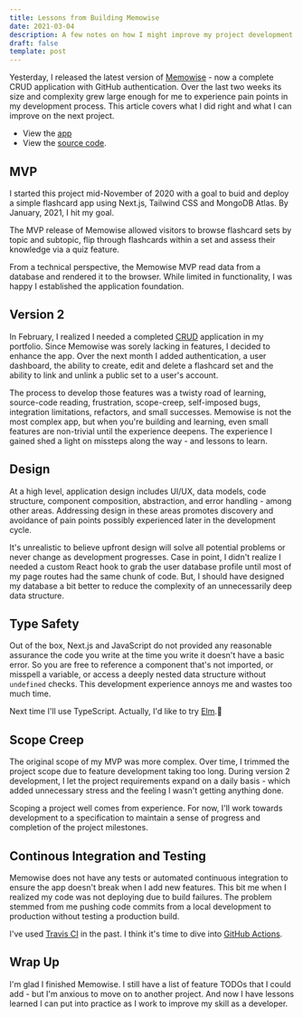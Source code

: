 ```yaml
---
title: Lessons from Building Memowise
date: 2021-03-04
description: A few notes on how I might improve my project development.
draft: false
template: post
---
```


<!-- intro -->

Yesterday, I released the latest version of
[Memowise](https://memowise.vercel.app) - now a complete CRUD application with
GitHub authentication. Over the last two weeks its size and complexity grew
large enough for me to experience pain points in my development process. This
article covers what I did right and what I can improve on the next project.

<!-- intro -->

- View the [app](https://memowise.vercel.app)
- View the [source code](https://github.com/dtjv/memowise).

## MVP

I started this project mid-November of 2020 with a goal to buid and deploy a
simple flashcard app using Next.js, Tailwind CSS and MongoDB Atlas. By January,
2021, I hit my goal.

The MVP release of Memowise allowed visitors to browse flashcard sets by topic
and subtopic, flip through flashcards within a set and assess their knowledge
via a quiz feature.

From a technical perspective, the Memowise MVP read data from a database and
rendered it to the browser. While limited in functionality, I was happy I
established the application foundation.

## Version 2

In February, I realized I needed a completed
[CRUD](https://en.wikipedia.org/wiki/Create,_read,_update_and_delete)
application in my portfolio. Since Memowise was sorely lacking in features, I
decided to enhance the app. Over the next month I added authentication, a user
dashboard, the ability to create, edit and delete a flashcard set and the
ability to link and unlink a public set to a user's account.

The process to develop those features was a twisty road of learning, source-code
reading, frustration, scope-creep, self-imposed bugs, integration limitations,
refactors, and small successes. Memowise is not the most complex app, but when
you're building and learning, even small features are non-trivial until the
experience deepens. The experience I gained shed a light on missteps along the
way - and lessons to learn.

## Design

At a high level, application design includes UI/UX, data models, code structure,
component composition, abstraction, and error handling - among other areas.
Addressing design in these areas promotes discovery and avoidance of pain points
possibly experienced later in the development cycle.

It's unrealistic to believe upfront design will solve all potential problems or
never change as development progresses. Case in point, I didn't realize I needed
a custom React hook to grab the user database profile until most of my page
routes had the same chunk of code. But, I should have designed my database a bit
better to reduce the complexity of an unnecessarily deep data structure.

## Type Safety

Out of the box, Next.js and JavaScript do not provided any reasonable assurance
the code you write at the time you write it doesn't have a basic error. So you
are free to reference a component that's not imported, or misspell a variable,
or access a deeply nested data structure without `undefined` checks. This
development experience annoys me and wastes too much time.

Next time I'll use TypeScript. Actually, I'd like to try
[Elm](https://elm-lang.org/).🧐

## Scope Creep

The original scope of my MVP was more complex. Over time, I trimmed the project
scope due to feature development taking too long. During version 2 development,
I let the project requirements expand on a daily basis - which added unnecessary
stress and the feeling I wasn't getting anything done.

Scoping a project well comes from experience. For now, I'll work towards
development to a specification to maintain a sense of progress and completion of
the project milestones.

## Continous Integration and Testing

Memowise does not have any tests or automated continuous integration to ensure
the app doesn't break when I add new features. This bit me when I realized my
code was not deploying due to build failures. The problem stemmed from me
pushing code commits from a local development to production without testing a
production build.

I've used [Travis CI](https://www.travis-ci.com/) in the past. I think it's time
to dive into [GitHub Actions](https://github.com/features/actions).

## Wrap Up

I'm glad I finished Memowise. I still have a list of feature TODOs that I could
add - but I'm anxious to move on to another project. And now I have lessons
learned I can put into practice as I work to improve my skill as a developer.

